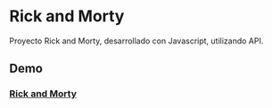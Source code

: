 # Rick and Morty
Proyecto Rick and Morty, desarrollado con Javascript, utilizando API.

## Demo
### [Rick and Morty]()

